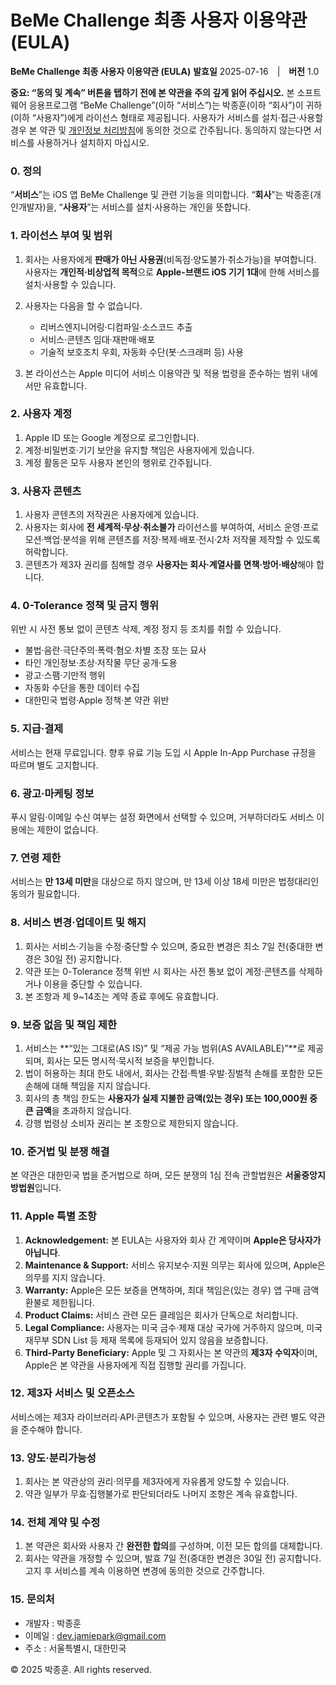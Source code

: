 # BeMe Challenge 최종 사용자 이용약관 (EULA)

**BeMe Challenge 최종 사용자 이용약관 (EULA)**
**발효일**  2025-07-16 | **버전**  1.0

**중요: “동의 및 계속” 버튼을 탭하기 전에 본 약관을 주의 깊게 읽어 주십시오.** 본 소프트웨어 응용프로그램 “BeMe Challenge”(이하 “서비스”)는 박종훈(이하 “회사”)이 귀하(이하 “사용자”)에게 라이선스 형태로 제공됩니다. 사용자가 서비스를 설치·접근·사용할 경우 본 약관 및 [개인정보 처리방침](https://quilt-cover-7b9.notion.site/beme-app-privacy-policy)에 동의한 것으로 간주됩니다. 동의하지 않는다면 서비스를 사용하거나 설치하지 마십시오.

### 0. 정의

“**서비스**”는 iOS 앱 BeMe Challenge 및 관련 기능을 의미합니다. “**회사**”는 박종훈(개인개발자)을, “**사용자**”는 서비스를 설치·사용하는 개인을 뜻합니다.

### 1. 라이선스 부여 및 범위

1. 회사는 사용자에게 **판매가 아닌 사용권**(비독점·양도불가·취소가능)을 부여합니다. 사용자는 **개인적·비상업적 목적**으로 **Apple-브랜드 iOS 기기 1대**에 한해 서비스를 설치·사용할 수 있습니다.
2. 사용자는 다음을 할 수 없습니다.

   * 리버스엔지니어링·디컴파일·소스코드 추출
   * 서비스·콘텐츠 임대·재판매·배포
   * 기술적 보호조치 우회, 자동화 수단(봇·스크래퍼 등) 사용
3. 본 라이선스는 Apple 미디어 서비스 이용약관 및 적용 법령을 준수하는 범위 내에서만 유효합니다.

### 2. 사용자 계정

1. Apple ID 또는 Google 계정으로 로그인합니다.
2. 계정·비밀번호·기기 보안을 유지할 책임은 사용자에게 있습니다.
3. 계정 활동은 모두 사용자 본인의 행위로 간주됩니다.

### 3. 사용자 콘텐츠

1. 사용자 콘텐츠의 저작권은 사용자에게 있습니다.
2. 사용자는 회사에 **전 세계적·무상·취소불가** 라이선스를 부여하여, 서비스 운영·프로모션·백업·분석을 위해 콘텐츠를 저장·복제·배포·전시·2차 저작물 제작할 수 있도록 허락합니다.
3. 콘텐츠가 제3자 권리를 침해할 경우 **사용자는 회사·계열사를 면책·방어·배상**해야 합니다.

### 4. 0-Tolerance 정책 및 금지 행위

위반 시 사전 통보 없이 콘텐츠 삭제, 계정 정지 등 조치를 취할 수 있습니다.

* 불법·음란·극단주의·폭력·혐오·차별 조장 또는 묘사
* 타인 개인정보·초상·저작물 무단 공개·도용
* 광고·스팸·기만적 행위
* 자동화 수단을 통한 데이터 수집
* 대한민국 법령·Apple 정책·본 약관 위반

### 5. 지급·결제

서비스는 현재 무료입니다. 향후 유료 기능 도입 시 Apple In-App Purchase 규정을 따르며 별도 고지합니다.

### 6. 광고·마케팅 정보

푸시 알림·이메일 수신 여부는 설정 화면에서 선택할 수 있으며, 거부하더라도 서비스 이용에는 제한이 없습니다.

### 7. 연령 제한

서비스는 **만 13세 미만**을 대상으로 하지 않으며, 만 13세 이상 18세 미만은 법정대리인 동의가 필요합니다.

### 8. 서비스 변경·업데이트 및 해지

1. 회사는 서비스·기능을 수정·중단할 수 있으며, 중요한 변경은 최소 7일 전(중대한 변경은 30일 전) 공지합니다.
2. 약관 또는 0-Tolerance 정책 위반 시 회사는 사전 통보 없이 계정·콘텐츠를 삭제하거나 이용을 중단할 수 있습니다.
3. 본 조항과 제 9\~14조는 계약 종료 후에도 유효합니다.

### 9. 보증 없음 및 책임 제한

1. 서비스는 \*\*“있는 그대로(AS IS)” 및 “제공 가능 범위(AS AVAILABLE)”\*\*로 제공되며, 회사는 모든 명시적·묵시적 보증을 부인합니다.
2. 법이 허용하는 최대 한도 내에서, 회사는 간접·특별·우발·징벌적 손해를 포함한 모든 손해에 대해 책임을 지지 않습니다.
3. 회사의 총 책임 한도는 **사용자가 실제 지불한 금액(있는 경우) 또는 100,000원 중 큰 금액**을 초과하지 않습니다.
4. 강행 법령상 소비자 권리는 본 조항으로 제한되지 않습니다.

### 10. 준거법 및 분쟁 해결

본 약관은 대한민국 법을 준거법으로 하며, 모든 분쟁의 1심 전속 관할법원은 **서울중앙지방법원**입니다.

### 11. Apple 특별 조항

1. **Acknowledgement:** 본 EULA는 사용자와 회사 간 계약이며 **Apple은 당사자가 아닙니다**.
2. **Maintenance & Support:** 서비스 유지보수·지원 의무는 회사에 있으며, Apple은 의무를 지지 않습니다.
3. **Warranty:** Apple은 모든 보증을 면책하며, 최대 책임은(있는 경우) 앱 구매 금액 환불로 제한됩니다.
4. **Product Claims:** 서비스 관련 모든 클레임은 회사가 단독으로 처리합니다.
5. **Legal Compliance:** 사용자는 미국 금수·제재 대상 국가에 거주하지 않으며, 미국 재무부 SDN List 등 제재 목록에 등재되어 있지 않음을 보증합니다.
6. **Third-Party Beneficiary:** Apple 및 그 자회사는 본 약관의 **제3자 수익자**이며, Apple은 본 약관을 사용자에게 직접 집행할 권리를 가집니다.

### 12. 제3자 서비스 및 오픈소스

서비스에는 제3자 라이브러리·API·콘텐츠가 포함될 수 있으며, 사용자는 관련 별도 약관을 준수해야 합니다.

### 13. 양도·분리가능성

1. 회사는 본 약관상의 권리·의무를 제3자에게 자유롭게 양도할 수 있습니다.
2. 약관 일부가 무효·집행불가로 판단되더라도 나머지 조항은 계속 유효합니다.

### 14. 전체 계약 및 수정

1. 본 약관은 회사와 사용자 간 **완전한 합의**를 구성하며, 이전 모든 합의를 대체합니다.
2. 회사는 약관을 개정할 수 있으며, 발효 7일 전(중대한 변경은 30일 전) 공지합니다. 고지 후 서비스를 계속 이용하면 변경에 동의한 것으로 간주합니다.

### 15. 문의처

* 개발자 : 박종훈
* 이메일 : [dev.jamiepark@gmail.com](mailto:dev.jamiepark@gmail.com)
* 주소 : 서울특별시, 대한민국

© 2025 박종훈. All rights reserved.
